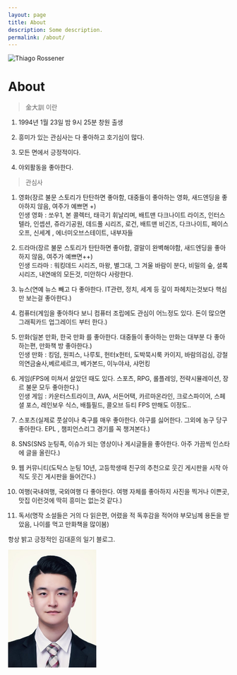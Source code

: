 ```yaml
---
layout: page
title: About
description: Some description.
permalink: /about/
---
```


<img class="img-rounded" src="/assets/img/uploads/가족2.png" alt="Thiago Rossener" width="200">

# About

> 金大訓 이란

1. 1994년 1월 23일 밤 9시 25분 창원 출생

2. 흥미가 있는 관심사는 다 좋아하고 호기심이 많다.

3. 모든 면에서 긍정적이다.

4. 야외활동을 좋아한다.

> 관심사

1. 영화(장르 불문 스토리가 탄탄하면 좋아함, 대중들이 좋아하는 영화, 새드엔딩을 좋아하지 않음, 여주가 예쁘면 +)<br>
   인생 영화 : 쏘우1, 본 콜렉터, 태극기 휘날리며, 배트맨 다크나이트 라이즈, 인터스텔라, 인셉션, 쥬라기공원, 데드풀 시리즈, 로건,
   배트맨 비긴즈, 다크나이트, 페이스 오프, 신세계 , 에너미오브스테이트, 내부자들

2. 드라마(장르 불문 스토리가 탄탄하면 좋아함, 결말이 완벽해야함, 새드엔딩을 좋아하지 않음, 여주가 예쁘면++)<br>
   인생 드라마 : 워킹데드 시리즈, 마왕, 별그대, 그 겨울 바람이 분다, 비밀의 숲, 셜록 시리즈, 내연애의 모든것, 미안하다 사랑한다.

3. 뉴스(연예 뉴스 빼고 다 좋아한다. IT관련, 정치, 세계 등 깊이 파헤치는것보다 핵심만 보는걸 좋아한다.)<br>

4. 컴퓨터(게임을 좋아하다 보니 컴퓨터 조립에도 관심이 어느정도 있다. 돈이 많으면 그래픽카드 업그레이드 부터 한다.)<br>

5. 만화(일본 만화, 한국 만화 를 좋아한다. 대중들이 좋아하는 만화는 대부분 다 좋아하는편, 만화책 방 좋아한다.)<br>
   인생 만화 : 킹덤, 원피스, 나루토, 헌터x헌터, 도박묵시룩 카이지, 바람의검심, 강철의연금술사,베르세르크, 베가본드, 이누야샤, 샤먼킹
6. 게임(FPS에 미쳐서 살았던 때도 있다. 스포츠, RPG, 롤플레잉, 전략시뮬레이션, 장르 불문 모두 좋아한다.)<br>
   인생 게임 : 카운터스트라이크, AVA, 서든어택, 카르마온라인, 크로스파이어, 스페셜 포스, 레인보우 식스, 배틀필드, 콜오브 듀티
   FPS 만해도 이정도..
7. 스포츠(실제로 풋살이나 축구를 매우 좋아한다. 야구를 싫어한다. 그외에 농구 당구 좋아한다. EPL , 챔피언스리그 경기를 꼭 챙겨본다.)<br>

8. SNS(SNS 눈팅족, 이슈가 되는 영상이나 게시글들을 좋아한다. 아주 가끔씩 인스타에 글을 올린다.)<br>

9. 웹 커뮤니티(도탁스 눈팅 10년, 고등학생때 친구의 추천으로 웃긴 게시판을 시작 아직도 웃긴 게시판을 들어간다.)<br>

10. 여행(국내여행, 국외여행 다 좋아한다. 여행 자체를 좋아하지 사진을 찍거나 이쁜곳, 맛집 이런것에 딱히 흥미는 없는것 같다.)<br>

11. 독서(명작 소설들은 거의 다 읽은편, 어렸을 적 독후감을 적어야 부모님께 용돈을 받았음, 나이를 먹고 만화책을 많이봄)<br>

항상 밝고 긍정적인 김대훈의 일기 블로그.

<img class="img-rounded" src="/assets/img/uploads/대훈2.jpg" alt="Thiago Rossener" width="200">
